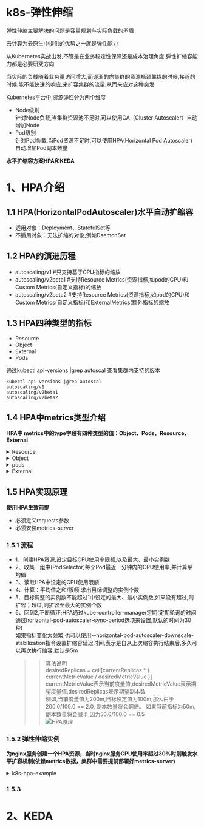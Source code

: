 # k8s-弹性伸缩
弹性伸缩主要解决的问题是容量规划与实际负载的矛盾  

云计算为云原生中提供的优势之一就是弹性能力  

从Kubernetes实战出发,不管是在业务稳定性保障还是成本治理角度,弹性扩缩容能力都是必要研究方向  

当实际的负载随着业务量访问增大,而逐渐的向集群的资源瓶颈靠拢的时候,接近的时候,能不能快速的响应,来扩容集群的流量,从而来应对这种突发  

Kubernetes平台中,资源弹性分为两个维度  
   - Node级别  
     针对Node负载,当集群资源池不足时,可以使用CA（Cluster Autoscaler）自动增加Node  
   - Pod级别   
     针对Pod负载,当Pod资源不足时,可以使用HPA(Horizontal Pod Autoscaler)自动增加Pod副本数量  

**水平扩缩容方案HPA和KEDA**   

# 1、HPA介绍
## 1.1 HPA(HorizontalPodAutoscaler)水平自动扩缩容
  - 适用对象：Deployment、StatefulSet等  
  - 不适用对象：无法扩缩的对象,例如DaemonSet  
## 1.2 HPA的演进历程
  - autoscaling/v1          #只支持基于CPU指标的缩放
  - autoscaling/v2beta1     #支持Resource Metrics(资源指标,如pod的CPU)和Custom Metrics(自定义指标)的缩放
  - autoscaling/v2beta2     #支持Resource Metrics(资源指标,如pod的CPU)和Custom Metrics(自定义指标)和ExternalMetrics(额外指标的缩放
## 1.3 HPA四种类型的指标
  - Resource
  - Object
  - External
  - Pods  

通过kubectl api-versions |grep autoscal 查看集群内支持的版本
```
kubectl api-versions |grep autoscal
autoscaling/v1
autoscaling/v2beta1
autoscaling/v2beta2
```
## 1.4 HPA中metrics类型介绍
**HPA中 metrics中的type字段有四种类型的值：Object、Pods、Resource、External**    

<details>
  <summary>Resource</summary>
  <pre><code>
Resource：指的是当前伸缩对象下的pod的cpu和memory指标,只支持Utilization(使用率)和AverageValue类型的目标值
  # Resource类型的指标
  - type: Resource
    resource:
      name: cpu
      # Utilization类型的目标值,Resource类型的指标只支持Utilization和AverageValue类型的目标值
      target:
        type: Utilization
        averageUtilization: 50
  </code></pre>
</details>

<details>
  <summary>Object</summary>
  <pre><code>
Object：指的是指定k8s内部对象的指标,数据需要第三方adapter提供,只支持Value和AverageValue类型的目标值
  # Object类型的指标
  - type: Object
    object:
      metric:
        # 指标名称
        name: requests-per-second
      # 监控指标的对象描述,指标数据来源于该对象
      describedObject:
        apiVersion: networking.k8s.io/v1beta1
        kind: Ingress
        name: main-route
      # Value类型的目标值,Object类型的指标只支持Value和AverageValue类型的目标值
      target:
        type: Value
        value: 10k
  </code></pre>
</details>

<details>
  <summary>pods</summary>
  <pre><code>
Pods：指的是伸缩对象Pods的指标,数据需要第三方的adapter提供,只允许AverageValue类型的目标值
  # Pods类型的指标
  - type: Pods
    pods:
      metric:
        name: packets-per-second
      # AverageValue类型的目标值,Pods指标类型下只支持AverageValue类型的目标值
      target:
        type: AverageValue
        averageValue: 1k
  </code></pre>
</details>

<details>
  <summary>External</summary>
  <pre><code>
External：指的是k8s外部的指标,数据同样需要第三方的adapter提供,只支持Value和AverageValue类型的目标值
  # External类型的指标
  - type: External
    external:
      metric:
        name: queue_messages_ready
        # 该字段与第三方的指标标签相关联,（此处官方文档有问题,正确的写法如下）
        selector:
          matchLabels:
            env: "stage"
            app: "myapp"
      # External指标类型下只支持Value和AverageValue类型的目标值
      target:
        type: AverageValue
        averageValue: 30
  </code></pre>
</details>

## 1.5 HPA实现原理  
**使用HPA生效前提**   
- 必须定义requests参数  
- 必须安装metrics-server  
### 1.5.1 流程
- 1、创建HPA资源,设定目标CPU使用率限额,以及最大、最小实例数
- 2、收集一组中(PodSelector)每个Pod最近一分钟内的CPU使用率,并计算平均值
- 3、读取HPA中设定的CPU使用限额
- 4、计算：平均值之和/限额,求出目标调整的实例个数
- 5、目标调整的实例数不能超过1中设定的最大、最小实例数,如果没有超过,则扩容；超过,则扩容至最大的实例个数
- 6、回到2,不断循环;HPA通过kube-controller-manager定期(定期轮询的时间通过horizontal-pod-autoscaler-sync-period选项来设置,默认的时间为30秒)  
     如果指标变化太频繁,也可以使用--horizontal-pod-autoscaler-downscale-stabilization指令设置扩缩容延迟时间,表示是自从上次缩容执行结束后,多久可以再次执行缩容,默认是5m   
     >>算法说明  
    desiredReplicas = ceil[currentReplicas * ( currentMetricValue / desiredMetricValue )]   
    currentMetricValue表示当前度量值,desiredMetricValue表示期望度量值,desiredReplicas表示期望副本数  
    例如,当前度量值为200m,目标设定值为100m,那么由于200.0/100.0 == 2.0, 副本数量将会翻倍。 如果当前指标为50m,副本数量将会减半,因为50.0/100.0 == 0.5  
![HPA原理](https://p3-sign.toutiaoimg.com/tos-cn-i-qvj2lq49k0/72c66064ee5b4526a565bfc06a6b3147~noop.image?_iz=58558&from=article.pc_detail&x-expires=1678179285&x-signature=GNBFlk1oDi3U%2Ftk3YUYoFds4GH4%3D)  
### 1.5.2 弹性伸缩实例
**为nginx服务创建一个HPA资源，当时nginx服务CPU使用率超过30%时则触发水平扩容机制(依赖metrics数据，集群中需要提前部署好metrics-server)** 
<details>
  <summary>k8s-hpa-example</summary>
  <pre><code>
apiVersion: apps/v1 
kind: Deployment
metadata:
  name: nginx-hpa
  labels:
    app: nginx-hpa
spec:
  replicas: 2
  selector:
    matchLabels:
      app: nginx-hpa  
  template:
    metadata:
      labels:
        app: nginx-hpa
    spec:
      containers:
      - name: nginx-hpa
        image: nginx:1.7.9 
        ports:
        - containerPort: 80
        resources:
          requests:                         ##必须设置，不然HPA无法运行。
            cpu: 200m
---
apiVersion: v1
kind: Service
metadata:
  labels:
    app: nginx-hpa
  name: nginx-hpa
spec:
  ports:
  - port: 80
    protocol: TCP
    targetPort: 80
  selector:
    app: nginx-hpa     
---
kind: HorizontalPodAutoscaler
metadata:
  name: nginx-hpa-hpa
spec:
  scaleTargetRef:
    apiVersion: apps/v1
    kind: Deployment
    name: nginx-hpa
  minReplicas: 1
  maxReplicas: 3
  metrics:
  - type: Resource
    resource:
      name: cpu
      target:
        type: Utilization
        averageUtilization: 30

#也可以通过kubectl autoscale来创建HPA对象 
#将会为名为nginx-hpa的ReplicationSet创建一个HPA对象，目标CPU使用率为%，副本数量配置为1到3之间
kubectl autoscale rs nginx-hpa --min=1 --max=3 --cpu-percent=30 
  </code></pre>
</details> 

### 1.5.3 
 


# 2、KEDA 

 
